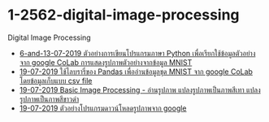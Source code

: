 # 1-2562-digital-image-processing
Digital Image Processing

* [6-and-13-07-2019 ตัวอย่างการเขียนโปรแกรมภาษา Python เพื่อเรียกใช้ข้อมูลตัวอย่างจาก google CoLab การแสดงรูปภาพตัวอย่างจากข้อมูล MNIST](https://github.com/mrolarik/1-2562-digital-image-processing/blob/master/dip-6-and-13-Aug-2019.ipynb)
* [19-07-2019 ใช้ไลบรารี่ของ Pandas เพื่ออ่านข้อมูลชุด MNIST จาก google CoLab โดยข้อมูลเก็บแบบ csv file](https://github.com/mrolarik/1-2562-digital-image-processing/blob/master/dip-04-using-panda-load-mnist.ipynb)
* [19-07-2019 Basic Image Processing - อ่านรูปภาพ แปลงรูปภาพเป็นภาพสีเทา แปลงรูปภาพเป็นภาพสีขาวดำ](https://github.com/mrolarik/1-2562-digital-image-processing/blob/master/dip-01-Load%20and%20show%20image.ipynb)
* [19-07-2019 ตัวอย่างโปรแกรมดาวน์โหลดรูปภาพจาก google](https://github.com/mrolarik/1-2562-digital-image-processing/blob/master/dip-02-download-image-from-google.ipynb)


